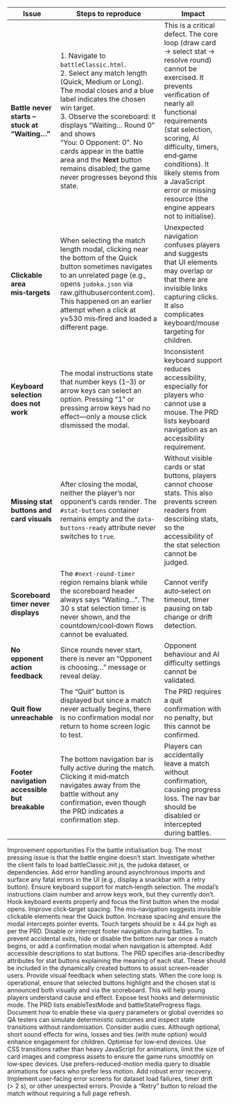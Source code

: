 | Issue                                          | Steps to reproduce                                                                                                                                                                                                                                                                                                                                                                      | Impact                                                                                                                                                                                                                                                                                                                                               |
| ---------------------------------------------- | --------------------------------------------------------------------------------------------------------------------------------------------------------------------------------------------------------------------------------------------------------------------------------------------------------------------------------------------------------------------------------------- | ---------------------------------------------------------------------------------------------------------------------------------------------------------------------------------------------------------------------------------------------------------------------------------------------------------------------------------------------------- |
| **Battle never starts – stuck at “Waiting…”**  | 1. Navigate to `battleClassic.html`.<br>2. Select any match length (Quick, Medium or Long).  The modal closes and a blue label indicates the chosen win target.<br>3. Observe the scoreboard: it displays “Waiting… Round 0” and shows “You: 0 Opponent: 0”.  No cards appear in the battle area and the **Next** button remains disabled; the game never progresses beyond this state. | This is a critical defect.  The core loop (draw card → select stat → resolve round) cannot be exercised.  It prevents verification of nearly all functional requirements (stat selection, scoring, AI difficulty, timers, end‑game conditions).  It likely stems from a JavaScript error or missing resource (the engine appears not to initialise). |
| **Clickable area mis‑targets**                 | When selecting the match length modal, clicking near the bottom of the Quick button sometimes navigates to an unrelated page (e.g., opens `judoka.json` via raw\.githubusercontent.com).  This happened on an earlier attempt when a click at y≈530 mis‑fired and loaded a different page.                                                                                              | Unexpected navigation confuses players and suggests that UI elements may overlap or that there are invisible links capturing clicks.  It also complicates keyboard/mouse targeting for children.                                                                                                                                                     |
| **Keyboard selection does not work**           | The modal instructions state that number keys (1–3) or arrow keys can select an option.  Pressing “1” or pressing arrow keys had no effect—only a mouse click dismissed the modal.                                                                                                                                                                                                      | Inconsistent keyboard support reduces accessibility, especially for players who cannot use a mouse.  The PRD lists keyboard navigation as an accessibility requirement.                                                                                                                                                                              |
| **Missing stat buttons and card visuals**      | After closing the modal, neither the player’s nor opponent’s cards render.  The `#stat-buttons` container remains empty and the `data-buttons-ready` attribute never switches to `true`.                                                                                                                                                                                                | Without visible cards or stat buttons, players cannot choose stats.  This also prevents screen readers from describing stats, so the accessibility of the stat selection cannot be judged.                                                                                                                                                           |
| **Scoreboard timer never displays**            | The `#next-round-timer` region remains blank while the scoreboard header always says “Waiting…”.  The 30 s stat selection timer is never shown, and the countdown/cool‑down flows cannot be evaluated.                                                                                                                                                                                  | Cannot verify auto‑select on timeout, timer pausing on tab change or drift detection.                                                                                                                                                                                                                                                                |
| **No opponent action feedback**                | Since rounds never start, there is never an “Opponent is choosing…” message or reveal delay.                                                                                                                                                                                                                                                                                            | Opponent behaviour and AI difficulty settings cannot be validated.                                                                                                                                                                                                                                                                                   |
| **Quit flow unreachable**                      | The “Quit” button is displayed but since a match never actually begins, there is no confirmation modal nor return to home screen logic to test.                                                                                                                                                                                                                                         | The PRD requires a quit confirmation with no penalty, but this cannot be confirmed.                                                                                                                                                                                                                                                                  |
| **Footer navigation accessible but breakable** | The bottom navigation bar is fully active during the match.  Clicking it mid‑match navigates away from the battle without any confirmation, even though the PRD indicates a confirmation step.                                                                                                                                                                                          | Players can accidentally leave a match without confirmation, causing progress loss.  The nav bar should be disabled or intercepted during battles.                                                                                                                                                                                                   |

Improvement opportunities
Fix the battle initialisation bug. The most pressing issue is that the battle engine doesn’t start. Investigate whether the client fails to load battleClassic.init.js, the judoka dataset, or dependencies. Add error handling around asynchronous imports and surface any fatal errors in the UI (e.g., display a snackbar with a retry button).
Ensure keyboard support for match‑length selection. The modal’s instructions claim number and arrow keys work, but they currently don’t. Hook keyboard events properly and focus the first button when the modal opens.
Improve click‑target spacing. The mis‑navigation suggests invisible clickable elements near the Quick button. Increase spacing and ensure the modal intercepts pointer events. Touch targets should be ≥ 44 px high as per the PRD.
Disable or intercept footer navigation during battles. To prevent accidental exits, hide or disable the bottom nav bar once a match begins, or add a confirmation modal when navigation is attempted.
Add accessible descriptions to stat buttons. The PRD specifies aria-describedby attributes for stat buttons explaining the meaning of each stat. These should be included in the dynamically created buttons to assist screen‑reader users.
Provide visual feedback when selecting stats. When the core loop is operational, ensure that selected buttons highlight and the chosen stat is announced both visually and via the scoreboard. This will help young players understand cause and effect.
Expose test hooks and deterministic mode. The PRD lists enableTestMode and battleStateProgress flags. Document how to enable these via query parameters or global overrides so QA testers can simulate deterministic outcomes and inspect state transitions without randomisation.
Consider audio cues. Although optional, short sound effects for wins, losses and ties (with mute option) would enhance engagement for children.
Optimise for low‑end devices. Use CSS transitions rather than heavy JavaScript for animations, limit the size of card images and compress assets to ensure the game runs smoothly on low‑spec devices. Use prefers-reduced-motion media query to disable animations for users who prefer less motion.
Add robust error recovery. Implement user‑facing error screens for dataset load failures, timer drift (> 2 s), or other unexpected errors. Provide a “Retry” button to reload the match without requiring a full page refresh.